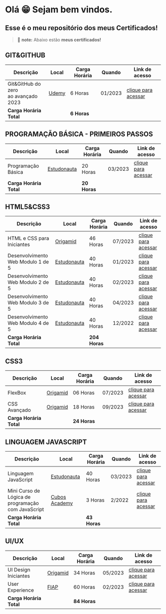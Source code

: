 # Olá 😁 Sejam bem vindos.
## Esse é o meu repositório dos meus Certificados!
> :memo: **note:** Abaixo estão **meus certificados!** 

## GIT&GITHUB
|Descrição|Local|Carga Horária| Quando |Link de acesso|
|---------|-----|-------------|-------|---------------|
|Git&GitHub do zero<br> ao avançado 2023|[Udemy](https://www.udemy.com/?deal_code=&utm_term=Homepage&utm_content=Textlink&utm_campaign=Rakuten-default&ranMID=39197&ranEAID=%2F68Yt01SgtI&ranSiteID=_68Yt01SgtI-Wu7t7ijPoGsfo_x_FNG1nw&LSNPUBID=%2F68Yt01SgtI&utm_source=aff-campaign&utm_medium=udemyads)|6 Horas|01/2023|<a href="https://github.com/emmanuelmarcosdeoliveira/meus-certificados/blob/main/img/git_github/udemy/git_github_avancado.png" target="_blank">clique para acessar</a>|
|**Carga Horária Total**| |**6 Horas**| | |



## PROGRAMAÇÃO BÁSICA - PRIMEIROS PASSOS
 Descrição |Local|Carga Horária| Quando|Link de acesso|
|-------| ----------|------|------|----|
| Programação Básica|[Estudonauta](https://www.estudonauta.com)|20 Horas|03/2023|<a href="https://github.com/emmanuelmarcosdeoliveira/meus-certificados/blob/main/img/programacao_basica/programacao_basica.png" target="_blank">clique para acessar</a>|--|
|**Carga Horária Total**| |**20 Horas**| | |


## HTML5&CSS3
 Descrição |Local|Carga Horária| Quando|Link de acesso|
|-------| ----------|------|------|----|
|HTML e CSS para Iniciantes|[Origamid](https://www.origamid.com)|46 Horas|07/2023|<a href="https://www.origamid.com/certificate/7aacab27" target="_blank">clique para acessar</a>|
|Desenvolvimento Web Modulo 1 de 5|[Estudonauta](https://www.estudonauta.com)|40 Horas|01/2023|<a href="https://github.com/emmanuelmarcosdeoliveira/meus-certificados/blob/main/img/html%26CSS/Estudonauta/desenvolvimento_web_01-05.png" target="_blank">clique para acessar</a>|
|Desenvolvimento Web Modulo 2 de 5|[Estudonauta](https://www.estudonauta.com)|40 Horas|02/2023|<a href="https://github.com/emmanuelmarcosdeoliveira/meus-certificados/blob/main/img/html%26CSS/Estudonauta/desenvolvimento_web_02-05.png" target="_blank">clique para acessar</a>|
|Desenvolvimento Web Modulo 3 de 5|[Estudonauta](https://www.estudonauta.com)|40 Horas|04/2023|<a href="https://github.com/emmanuelmarcosdeoliveira/meus-certificados/blob/main/img/html%26CSS/Estudonauta/desenvolvimento_web_03-05.png" target="_blank">clique para acessar</a>|
|Desenvolvimento Web Modulo 4 de 5|[Estudonauta](https://www.estudonauta.com)|40 Horas|12/2022|<a href="https://github.com/emmanuelmarcosdeoliveira/meus-certificados/blob/main/img/html%26CSS/Estudonauta/desenvolvimento_web_04-05.png" target="_blank">clique para acessar</a>|
|**Carga Horária Total**| |**204 Horas**| | |


## CSS3
 Descrição |Local|Carga Horária| Quando|Link de acesso|
|-------| ----------|------|------|----|
|FlexBox|[Origamid](https://www.origamid.com)|06 Horas|07/2023|<a href="https://www.origamid.com/certificate/6042a865" target="_blank">clique para acessar</a>|
|CSS Avançado|[Origamid](https://www.origamid.com)|18 Horas|09/2023|<a href="https://www.origamid.com/certificate/28885750" target="_blank">clique para acessar</a>|
|**Carga Horária Total**| |**24 Horas**| | |





## LINGUAGEM JAVASCRIPT
|Descrição|Local|Carga Horária| Quando |Link de acesso|
|---------|-----|-------------|-------|---------------|
|Linguagem JavaScript|[Estudonauta](https://www.estudonauta.com)|40 Horas|03/2023|<a href="https://github.com/emmanuelmarcosdeoliveira/meus-certificados/blob/main/img/JavaScript/estudonauta/Linguagem_JavaScript.png" target="_blank">clique para acessar</a>|
|Mini Curso de Lógica de programação<br> com JavaScript|[Cubos Academy](https://cubos.academy/?utm_term=cubos%20academy&utm_campaign=Conversion+-+Search+-+Branding+-+Cubos+Academy&utm_source=google&utm_medium=cpc&hsa_acc=6320525513&hsa_cam=18154121427&hsa_grp=141084695032&hsa_ad=618464016440&hsa_src=g&hsa_tgt=kwd-1268638036456&hsa_kw=cubos%20academy&hsa_mt=b&hsa_net=adwords&hsa_ver=3&gclid=CjwKCAjw6vyiBhB_EiwAQJRopnnb4nUm1bOmXHeZITdF0GajnTtQX48xQAFWhkQspjpFGLFT05EtAhoCmZQQAvD_BwE)|3 Horas|2/2022|<a href="https://github.com/emmanuelmarcosdeoliveira/meus-certificados/blob/main/img/JavaScript/cubos_academy/mini_curso_javascript.png" target="_blank">clique para acessar</a>|
|**Carga Horária Total**| |**43 Horas**| | |


## UI/UX
|Descrição|Local|Carga Horária|Quando|Link de acesso|
|---------|-----|-------------|-------|---------------|
|UI Design Iniciantes|[Origamid](https://www.origamid.com/)|34 Horas|05/2023|<a href="https://www.origamid.com/certificate/32fe5f6e" target="_blank">clique para acessar</a>|
|User Experience|[FIAP](https://www.fiap.com.br/?gad=1&gclid=CjwKCAjw6vyiBhB_EiwAQJRopp0faNyqzjzyXIiuQfmwlGXkPbYKZj8u1wsU7ltYiGJ9uo7c6tBATRoCuR8QAvD_BwE)|60 Horas|02/2023|<a href="https://github.com/emmanuelmarcosdeoliveira/meus-certificados/blob/main/img/UI-UX/FIAP/user%20experience.png" target="_blank">clique para acessar</a>|
|**Carga Horária Total**| |**84 Horas**| | |
